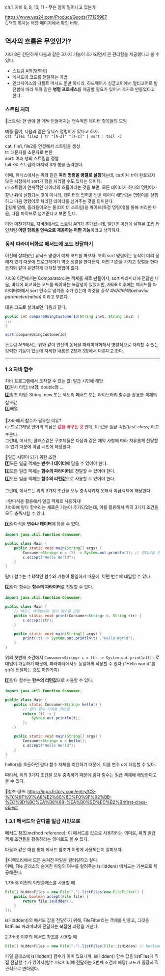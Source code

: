 ch.1_자바 8, 9, 10, 11 - 무슨 일이 일어나고 있는가

https://www.yes24.com/Product/Goods/77125987 <br>
👆책의 목차는 해당 페이지에서 확인 바람.

## 역사의 흐름은 무엇인가?
자바 8은 간단하게 다음과 같은 3가지 기능이 추가되면서 큰 편리함을 제공했다고 볼 수 있다.
- 스트림 API(병렬성)
- 메서드에 코드를 전달하는 기법
- 인터페이스의 디폴트 메서드
뿐만 아니라, 하드웨어가 싱글코어에서 멀티코어로 발전함에 따라 위와 같은 **병렬 프로세스**를 제공할 필요가 있어서 추가로 만들었다고 한다.

### 스트림 처리
🔖스트림: 한 번에 한 개씩 만들어지는 연속적인 데이터 항목들의 모임

예를 들어, 다음과 같은 유닉스 명령어가 있다고 하자. <br>
`cat file1 file2 | tr "[A-Z]" "[a-z]" | sort | tail -3`

cat: file1, file2를 연결해서 스트림을 생성 <br>
tr: 대문자를 소문자로 변환 <br>
sort: 여러 행의 스트림을 정렬 <br>
tail -3:  스트림의 마지막 3개 행을 출력한다. <br>

이때, 유닉스에서는 위와 같은 **여러 명령을 병렬로 실행**하는데, cat이나 tr이 완료되지 않은 시점에서 sort가 행을 처리할 수도 있다는 의미다. <br>
👉스트림이 연속적인 데이터의 흐름이라는 것을 보면, 모든 데이터가 하나의 명령어가 끝난 뒤에 실행되는 것이 아니라, 데이터의 입력을 받을 때마다 해당되는 명령어를 실행하고 다음 명령어로 처리된 데이터를 넘겨주는 것을 의미한다. <br>
🌊쉽게 말해, 흘러들어오는 물(데이터 스트림)을 파이프(특정 명령어)를 통해 처리한 다음, 다음 파이프로 넘겨준다고 보면 된다.

이와 마찬가지로, 자바8에서도 스트림 API가 추가됬는데, 일단은 이전에 살펴본 조립 라인처럼 **어떤 항목을 연속으로 제공하는 어떤 기능**이라고 생각하자.

### 동작 파라미터화로 메서드에 코드 전달하기
이전에 살펴봤던 유닉스 명령어 예제 코드를 봐보자. 
특히 sort 명령어는 동작이 미리 정해져 있기 때문에 프로그래머가 역순 정렬을 한다든지, 어떤 기준을 가지고 정렬을 한다든지와 같이 유연하게 대처할 방법이 없다.

자바8 이전에서는 Comparator라는 객체를 새로 만들어서, sort 파라미터에 전달한 다음, 바디에 비교하는 코드를 짜야하는 복잡성이 있었지만, 자바8 이후에는 메서드를 파라미터화해서 sort 인수로 넘겨줄 수가 있는데 이것을 *동작 파라미터화(behavior parameterization)* 이라고 부른다.

대충 코드로 살펴보면 다음과 같다.
```java
public int compareUsingCustomerId(String inv1, String inv2) {
...
}

sort(compareUsingCustomerId)
```

스트림 API에서는 위와 같이 연산의 동작을 파라미터화해서 병렬적으로 처리할 수 있는 강력한 기능이 있는데 자세한 내용은 2장과 3장에서 다룬다고 한다.

---
### 1.3 자바 함수
자바 프로그램에서 조작할 수 있는 값: 일급 시민에 해당 <br>
1️⃣원시 타입: int형, double형 ... <br>
2️⃣참조 타입: String, new 또는 팩토리 메서드 또는 라이브러리 함수를 활용한 객체의 참조값 <br>
3️⃣배열

🤔자바에서 함수가 필요한 이유? <br>
👉프로그래밍 언어의 핵심은 **<span style='color:#eb3b5a'>값을 바꾸는 것</span>** 인데, 이 값을 *일급 시민(first-class)* 라고 부른다. <br> 
그런데, 메서드, 클래스같은 구조체들은 다음과 같은 제약 사항에 따라 자유롭게 전달할 수 없기 때문에 이급 시민에 해당한다.

🔖일급 시민이 되기 위한 조건 <br>
1️⃣모든 일급 객체는 **변수나 데이터**에 담을 수 있어야 한다. <br>
2️⃣모든 일급 객체는 **함수의 파라미터**로 전달할 수 있어야 한다. <br>
3️⃣모든 일급 객체는 **함수의 리턴값**으로 사용할 수 있어야 한다. <br>

그런데, 메서드는 위의 3가지 조건을 모두 충족시키지 못해서 이급객체에 해당한다.

💡람다식을 활용해서 일급 객체로 사용하자! <br>
자바8에 람다 함수라는 새로운 기능이 추가되었는데, 이를 활용해서 위의 3가지 조건을 모두 충족시킬 수 있다.

1️⃣람다식을 **변수나 데이터**에 담을 수 있다.
```java
import java.util.function.Consumer;

public class Main {
    public static void main(String[] args) {
        Consumer<String> c = (t) -> System.out.println(t); // 람다식을 인터페이스 타입 변수에 할당
        c.accept("Hello World");
    }
}
```
람다 함수는 수학적인 함수와 기능이 동일하기 때문에, 어떤 변수에 대입할 수 있다.

2️⃣람다 함수는 **함수의 파라미터**로 전달할 수 있다.
```java
import java.util.function.Consumer;

public class Main {
    // 메소드 매개변수로 람다 함수를 전달
    public static void print(Consumer<String> c, String str) {
        c.accept(str);
    }

    public static void main(String[] args) {
        print((t) -> System.out.println(t) ,"Hello World");
    }
}
```
위의 첫번째 조건에서 `Consumer<String> c = (t) -> System.out.println(t);` 로 대입이 가능하기 때문에, 파라미터에서도 동일하게 적용할 수 있다.("Hello world"를 str에 전달하는 것도 마찬가지)

3️⃣람다 함수는 **함수의 리턴값**으로 사용할 수 있다.
```java
import java.util.function.Consumer;

public class Main {
    public static Consumer<String> hello() {
        // 람다 함수 자체를 리턴함
        return (t) -> {
            System.out.println(t);
        };
    }

    public static void main(String[] args) {
        Consumer<String> c = hello();
        c.accept("Hello World");
    }
}
```
hello()를 호출하면 람다 함수 자체를 리턴하기 때문에, 이를 변수 c에 대입할 수 있다.

따라서, 위의 3가지 조건을 모두 충족하기 때문에 람다 함수는 일급 객체에 해당한다고 볼 수 있다.

📑참조 링크: https://inpa.tistory.com/entry/CS-%F0%9F%91%A8%E2%80%8D%F0%9F%92%BB-%EC%9D%BC%EA%B8%89-%EA%B0%9D%EC%B2%B4first-class-object

### 1.3.1 메서드와 람다를 일급 시민으로
메서드 참조(method reference): 이 메서드를 값으로 사용하라는 의미로, 위의 일급 객체 조건들을 활용하라는 의미로도 볼 수 있다.

다음과 같은 예를 통해 메서드 참조가 어떻게 사용되는지 살펴보자.

📜디렉토리에서 모든 숨겨진 파일을 필터링하고 싶다. <br>
이때, File 클래스의 숨겨진 파일의 여부를 알려주는 isHidden() 메서드는 기본으로 제공해준다.

1.자바8 이전의 익명클래스를 사용할 때
```java
File[] hiddenFiles = new File(".").listFiles(new FileFilter() {
	public boolean accept(File file) {
		return file.isHidden();
	}
});
```
isHiddden()의 메서드 값을 전달하기 위해, FileFilter라는 객체를 만들고, 그것을 listFiles 파라미터에 전달하는 복잡한 과정을 거친다.

2.자바8 이후의 메서드 참조를 사용할 때
```java
File[] hiddenFiles = new File(".").listFiles(File::isHidden) // boolean 값을 listFiles에 전달
```
파일 클래스에 isHidden() 함수가 이미 있으니까, isHidden() 함수 값을 listFiles에 직접 전달할 수가 있어서(함수 파라미터에 전달하는 2번째 조건에 해당) 코드가 굉장히 직관적으로 변하였다.

